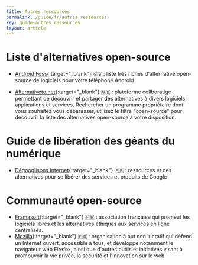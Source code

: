 ```yaml
---
title: Autres ressources
permalink: /guide/fr/autres_ressources
key: guide-autres_ressources
layout: article
---
```


# Liste d'alternatives open-source

- [Android Foss](https://github.com/offa/android-foss){:target="_blank"} 🇬🇧 : liste très riches d'alternative open-source de logiciels pour votre téléphone Android

- [Alternativeto.net](https://alternativeto.net/){:target="_blank"} 🇬🇧 : plateforme collboratige permettant de découvrir et partager des alternatives à divers logiciels, applications et services. Rechercher un programme propriétaire dont vous souhaitez vous débarasser, utilisez le filtre "open-source" pour découvrir la liste des alternatives open-source à votre disposition.

# Guide de libération des géants du numérique

- [Dégooglisons Internet](https://degooglisons-internet.org){:target="_blank"} 🇫🇷 : ressources et des alternatives pour se libérer des services et produits de Google

# Communauté open-source

- [Framasoft](https://framasoft.org/fr/){:target="_blank"} 🇫🇷 : association française qui promeut les logiciels libres et les alternatives éthiques aux services en ligne centralisés.
- [Mozilla](https://www.mozilla.org/fr/){:target="_blank"} 🇫🇷 : organisation à but non lucratif qui défend un Internet ouvert, accessible à tous, et développe notamment le navigateur web Firefox, ainsi que d'autres outils et initiatives visant à promouvoir la vie privée, la sécurité et l'innovation sur le web.